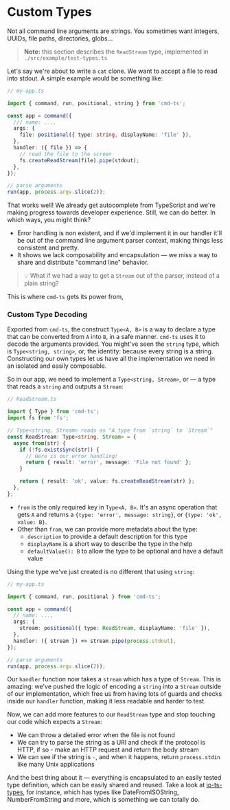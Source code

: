 # Custom Types

Not all command line arguments are strings. You sometimes want integers, UUIDs, file paths, directories, globs...

> **Note:** this section describes the `ReadStream` type, implemented in `./src/example/test-types.ts`

Let's say we're about to write a `cat` clone. We want to accept a file to read into stdout. A simple example would be something like:

```ts
// my-app.ts

import { command, run, positional, string } from 'cmd-ts';

const app = command({
  /// name: ...,
  args: {
    file: positional({ type: string, displayName: 'file' }),
  },
  handler: ({ file }) => {
    // read the file to the screen
    fs.createReadStream(file).pipe(stdout);
  },
});

// parse arguments
run(app, process.argv.slice(2));
```

That works well! We already get autocomplete from TypeScript and we're making progress towards developer experience. Still, we can do better. In which ways, you might think?

- Error handling is non existent, and if we'd implement it in our handler it'll be out of the command line argument parser context, making things less consistent and pretty.
- It shows we lack composability and encapsulation — we miss a way to share and distribute "command line" behavior.

> 💡 What if we had a way to get a `Stream` out of the parser, instead of a plain string?

This is where `cmd-ts` gets its power from,

### Custom Type Decoding

Exported from `cmd-ts`, the construct `Type<A, B>` is a way to declare a type that can be converted from `A` into `B`, in a safe manner. `cmd-ts` uses it to decode the arguments provided. You might've seen the `string` type, which is `Type<string, string>`, or, the identity: because every string is a string. Constructing our own types let us have all the implementation we need in an isolated and easily composable.

So in our app, we need to implement a `Type<string, Stream>`, or — a type that reads a `string` and outputs a `Stream`:

```ts
// ReadStream.ts

import { Type } from 'cmd-ts';
import fs from 'fs';

// Type<string, Stream> reads as "A type from `string` to `Stream`"
const ReadStream: Type<string, Stream> = {
  async from(str) {
    if (!fs.existsSync(str)) {
      // Here is our error handling!
      return { result: 'error', message: 'File not found' };
    }

    return { result: 'ok', value: fs.createReadStream(str) };
  },
};
```

* `from` is the only required key in `Type<A, B>`. It's an async operation that gets `A` and returns a `{type: 'error', message: string}`, or `{type: 'ok', value: B}`.
* Other than `from`, we can provide more metadata about the type:
  * `description` to provide a default description for this type
  * `displayName` is a short way to describe the type in the help
  * `defaultValue(): B` to allow the type to be optional and have a default value

Using the type we've just created is no different that using `string`:

```ts
// my-app.ts

import { command, run, positional } from 'cmd-ts';

const app = command({
  // name: ...,
  args: {
    stream: positional({ type: ReadStream, displayName: 'file' }),
  },
  handler: ({ stream }) => stream.pipe(process.stdout),
});

// parse arguments
run(app, process.argv.slice(2));
```

Our `handler` function now takes a `stream` which has a type of `Stream`. This is amazing: we've pushed the logic of encoding a `string` into a `Stream` outside of our implementation, which free us from having lots of guards and checks inside our `handler` function, making it less readable and harder to test.

Now, we can add more features to our `ReadStream` type and stop touching our code which expects a `Stream`:

- We can throw a detailed error when the file is not found
- We can try to parse the string as a URI and check if the protocol is HTTP, if so - make an HTTP request and return the body stream
- We can see if the string is `-`, and when it happens, return `process.stdin` like many Unix applications

And the best thing about it — everything is encapsulated to an easily tested type definition, which can be easily shared and reused. Take a look at [io-ts-types](https://github.com/gcanti/io-ts-types), for instance, which has types like DateFromISOString, NumberFromString and more, which is something we can totally do.
